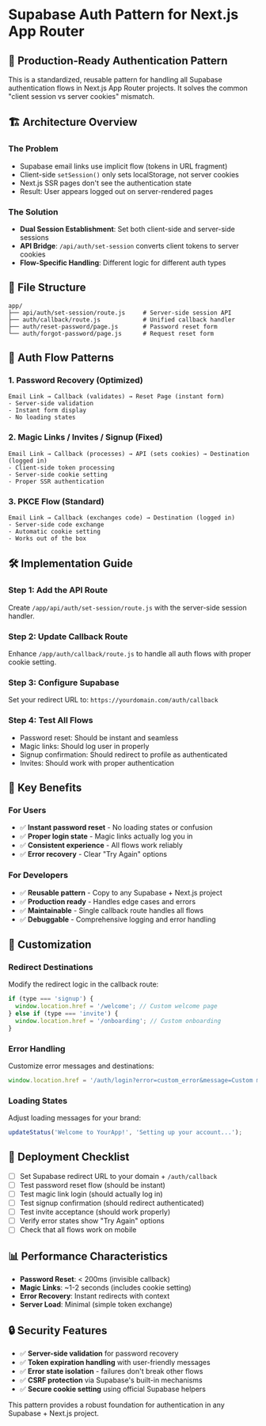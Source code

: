 # Supabase Auth Pattern for Next.js App Router

## 🎯 **Production-Ready Authentication Pattern**

This is a standardized, reusable pattern for handling all Supabase authentication flows in Next.js App Router projects. It solves the common "client session vs server cookies" mismatch.

## 🏗️ **Architecture Overview**

### **The Problem**
- Supabase email links use implicit flow (tokens in URL fragment)
- Client-side `setSession()` only sets localStorage, not server cookies
- Next.js SSR pages don't see the authentication state
- Result: User appears logged out on server-rendered pages

### **The Solution**
- **Dual Session Establishment**: Set both client-side and server-side sessions
- **API Bridge**: `/api/auth/set-session` converts client tokens to server cookies
- **Flow-Specific Handling**: Different logic for different auth types

## 📁 **File Structure**

```
app/
├── api/auth/set-session/route.js     # Server-side session API
├── auth/callback/route.js            # Unified callback handler
├── auth/reset-password/page.js       # Password reset form
└── auth/forgot-password/page.js      # Request reset form
```

## 🔄 **Auth Flow Patterns**

### **1. Password Recovery (Optimized)**
```
Email Link → Callback (validates) → Reset Page (instant form)
- Server-side validation
- Instant form display
- No loading states
```

### **2. Magic Links / Invites / Signup (Fixed)**
```
Email Link → Callback (processes) → API (sets cookies) → Destination (logged in)
- Client-side token processing
- Server-side cookie setting
- Proper SSR authentication
```

### **3. PKCE Flow (Standard)**
```
Email Link → Callback (exchanges code) → Destination (logged in)
- Server-side code exchange
- Automatic cookie setting
- Works out of the box
```

## 🛠️ **Implementation Guide**

### **Step 1: Add the API Route**
Create `/app/api/auth/set-session/route.js` with the server-side session handler.

### **Step 2: Update Callback Route**
Enhance `/app/auth/callback/route.js` to handle all auth flows with proper cookie setting.

### **Step 3: Configure Supabase**
Set your redirect URL to: `https://yourdomain.com/auth/callback`

### **Step 4: Test All Flows**
- Password reset: Should be instant and seamless
- Magic links: Should log user in properly
- Signup confirmation: Should redirect to profile as authenticated
- Invites: Should work with proper authentication

## 🎯 **Key Benefits**

### **For Users**
- ✅ **Instant password reset** - No loading states or confusion
- ✅ **Proper login state** - Magic links actually log you in
- ✅ **Consistent experience** - All flows work reliably
- ✅ **Error recovery** - Clear "Try Again" options

### **For Developers**
- ✅ **Reusable pattern** - Copy to any Supabase + Next.js project
- ✅ **Production ready** - Handles edge cases and errors
- ✅ **Maintainable** - Single callback route handles all flows
- ✅ **Debuggable** - Comprehensive logging and error handling

## 🔧 **Customization**

### **Redirect Destinations**
Modify the redirect logic in the callback route:
```javascript
if (type === 'signup') {
  window.location.href = '/welcome'; // Custom welcome page
} else if (type === 'invite') {
  window.location.href = '/onboarding'; // Custom onboarding
}
```

### **Error Handling**
Customize error messages and destinations:
```javascript
window.location.href = '/auth/login?error=custom_error&message=Custom message';
```

### **Loading States**
Adjust loading messages for your brand:
```javascript
updateStatus('Welcome to YourApp!', 'Setting up your account...');
```

## 🚀 **Deployment Checklist**

- [ ] Set Supabase redirect URL to your domain + `/auth/callback`
- [ ] Test password reset flow (should be instant)
- [ ] Test magic link login (should actually log in)
- [ ] Test signup confirmation (should redirect authenticated)
- [ ] Test invite acceptance (should work properly)
- [ ] Verify error states show "Try Again" options
- [ ] Check that all flows work on mobile

## 📊 **Performance Characteristics**

- **Password Reset**: < 200ms (invisible callback)
- **Magic Links**: ~1-2 seconds (includes cookie setting)
- **Error Recovery**: Instant redirects with context
- **Server Load**: Minimal (simple token exchange)

## 🔒 **Security Features**

- ✅ **Server-side validation** for password recovery
- ✅ **Token expiration handling** with user-friendly messages
- ✅ **Error state isolation** - failures don't break other flows
- ✅ **CSRF protection** via Supabase's built-in mechanisms
- ✅ **Secure cookie setting** using official Supabase helpers

This pattern provides a robust foundation for authentication in any Supabase + Next.js project.
